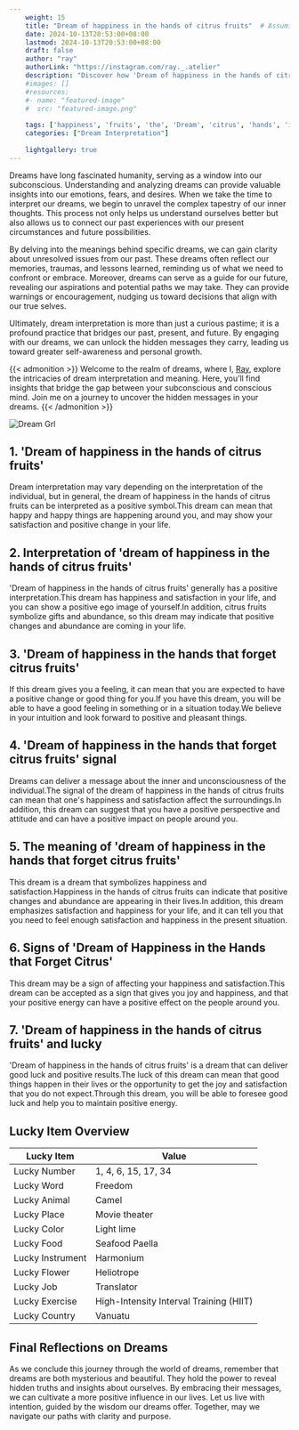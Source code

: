 ```yaml
---
    weight: 15
    title: "Dream of happiness in the hands of citrus fruits"  # Assuming 'title' column exists
    date: 2024-10-13T20:53:00+08:00
    lastmod: 2024-10-13T20:53:00+08:00
    draft: false
    author: "ray"
    authorLink: "https://instagram.com/ray._.atelier"
    description: "Discover how 'Dream of happiness in the hands of citrus fruits' can interpret your future and uncover its significant meanings in your life."
    #images: []
    #resources:
    #- name: "featured-image"
    #  src: "featured-image.png"
    
    tags: ['happiness', 'fruits', 'the', 'Dream', 'citrus', 'hands', 'in', 'of']
    categories: ["Dream Interpretation"]
    
    lightgallery: true
---
```

    
Dreams have long fascinated humanity, serving as a window into our subconscious. Understanding and analyzing dreams can provide valuable insights into our emotions, fears, and desires. When we take the time to interpret our dreams, we begin to unravel the complex tapestry of our inner thoughts. This process not only helps us understand ourselves better but also allows us to connect our past experiences with our present circumstances and future possibilities.

By delving into the meanings behind specific dreams, we can gain clarity about unresolved issues from our past. These dreams often reflect our memories, traumas, and lessons learned, reminding us of what we need to confront or embrace. Moreover, dreams can serve as a guide for our future, revealing our aspirations and potential paths we may take. They can provide warnings or encouragement, nudging us toward decisions that align with our true selves.

Ultimately, dream interpretation is more than just a curious pastime; it is a profound practice that bridges our past, present, and future. By engaging with our dreams, we can unlock the hidden messages they carry, leading us toward greater self-awareness and personal growth.

{{< admonition >}}
Welcome to the realm of dreams, where I, [Ray](https://instagram.com/ray._.atelier), explore the intricacies of dream interpretation and meaning. Here, you’ll find insights that bridge the gap between your subconscious and conscious mind. Join me on a journey to uncover the hidden messages in your dreams.
{{< /admonition >}}

![Dream Grl](https://cdn.pixabay.com/photo/2017/11/02/03/35/gothic-2910057_1280.jpg "Dream Grl")

## 1. 'Dream of happiness in the hands of citrus fruits'
Dream interpretation may vary depending on the interpretation of the individual, but in general, the dream of happiness in the hands of citrus fruits can be interpreted as a positive symbol.This dream can mean that happy and happy things are happening around you, and may show your satisfaction and positive change in your life.

## 2. Interpretation of 'dream of happiness in the hands of citrus fruits'
'Dream of happiness in the hands of citrus fruits' generally has a positive interpretation.This dream has happiness and satisfaction in your life, and you can show a positive ego image of yourself.In addition, citrus fruits symbolize gifts and abundance, so this dream may indicate that positive changes and abundance are coming in your life.

## 3. 'Dream of happiness in the hands that forget citrus fruits'
If this dream gives you a feeling, it can mean that you are expected to have a positive change or good thing for you.If you have this dream, you will be able to have a good feeling in something or in a situation today.We believe in your intuition and look forward to positive and pleasant things.

## 4. 'Dream of happiness in the hands that forget citrus fruits' signal
Dreams can deliver a message about the inner and unconsciousness of the individual.The signal of the dream of happiness in the hands of citrus fruits can mean that one's happiness and satisfaction affect the surroundings.In addition, this dream can suggest that you have a positive perspective and attitude and can have a positive impact on people around you.

## 5. The meaning of 'dream of happiness in the hands that forget citrus fruits'
This dream is a dream that symbolizes happiness and satisfaction.Happiness in the hands of citrus fruits can indicate that positive changes and abundance are appearing in their lives.In addition, this dream emphasizes satisfaction and happiness for your life, and it can tell you that you need to feel enough satisfaction and happiness in the present situation.

## 6. Signs of 'Dream of Happiness in the Hands that Forget Citrus'
This dream may be a sign of affecting your happiness and satisfaction.This dream can be accepted as a sign that gives you joy and happiness, and that your positive energy can have a positive effect on the people around you.

## 7. 'Dream of happiness in the hands of citrus fruits' and lucky
'Dream of happiness in the hands of citrus fruits' is a dream that can deliver good luck and positive results.The luck of this dream can mean that good things happen in their lives or the opportunity to get the joy and satisfaction that you do not expect.Through this dream, you will be able to foresee good luck and help you to maintain positive energy.

## Lucky Item Overview
| Lucky Item          | Value              |
|---------------|--------------------|
| Lucky Number        | 1, 4, 6, 15, 17, 34  |
| Lucky Word          | Freedom |
| Lucky Animal        | Camel |
| Lucky Place         | Movie theater     |
| Lucky Color         | Light lime     |
| Lucky Food          | Seafood Paella      |
| Lucky Instrument    | Harmonium |
| Lucky Flower        | Heliotrope    |
| Lucky Job           | Translator       |
| Lucky Exercise      | High-Intensity Interval Training (HIIT)  |
| Lucky Country       | Vanuatu    |


##  Final Reflections on Dreams

As we conclude this journey through the world of dreams, remember that dreams are both mysterious and beautiful. They hold the power to reveal hidden truths and insights about ourselves. By embracing their messages, we can cultivate a more positive influence in our lives. Let us live with intention, guided by the wisdom our dreams offer. Together, may we navigate our paths with clarity and purpose.
